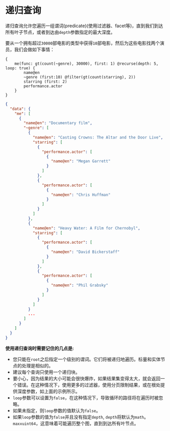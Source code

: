# 递归查询

递归查询允许您遍历一组谓词(predicate)(使用过滤器、facet等)，直到我们到达所有叶子节点，或者到达由`depth`参数指定的最大深度。

要从一个拥有超过`30000`部电影的类型中获得`10`部电影，然后为这些电影找两个演员，我们会做如下事情：

``` dql
{
	me(func: gt(count(~genre), 30000), first: 1) @recurse(depth: 5, loop: true) {
		name@en
		~genre (first:10) @filter(gt(count(starring), 2))
		starring (first: 2)
		performance.actor
	}
}
```

``` json 
{
  "data": {
    "me": [
      {
        "name@en": "Documentary film",
        "~genre": [
          {
            "name@en": "Casting Crowns: The Altar and the Door Live",
            "starring": [
              {
                "performance.actor": [
                  {
                    "name@en": "Megan Garrett"
                  }
                ]
              },
              {
                "performance.actor": [
                  {
                    "name@en": "Chris Huffman"
                  }
                ]
              }
            ]
          },
          {
            "name@en": "Heavy Water: A Film for Chernobyl",
            "starring": [
              {
                "performance.actor": [
                  {
                    "name@en": "David Bickerstaff"
                  }
                ]
              },
              {
                "performance.actor": [
                  {
                    "name@en": "Phil Grabsky"
                  }
                ]
              }
            ]
          }
          ...
        ]
      }
    ]
  }
}
```

**使用递归查询时需要记住的几点是:**

* 您只能在`root`之后指定一个级别的谓词。它们将被递归地遍历。标量和实体节点的处理是相似的。
* 建议每个查询只使用一个递归块。
* 要小心，因为结果的大小可能会很快爆炸，如果结果集变得太大，就会返回一个错误。在这种情况下，使用更多的过滤器，使用分页限制结果，或在根处提供深度参数，如上面的示例所示。
* `loop`参数可以设置为`false`，在这种情况下，导致循环的路径将在遍历时被忽略。
* 如果未指定，则`loop`参数的值默认为`false`。
* 如果`loop`参数的值为`false`并且没有指定`depth`, `depth`将默认为`math`。`maxxuint64`，这意味着可能遍历整个图，直到到达所有叶节点。